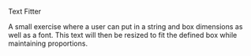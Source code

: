 Text Fitter

A small exercise where a user can put in a string and box dimensions as well as a font. This text will then be resized to fit the defined box while maintaining proportions. 
